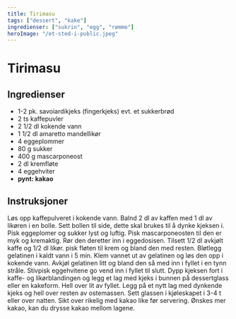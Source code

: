 ```yaml
---
title: Tirimasu
tags: ["dessert", "kake"]
ingredienser: ["sukrin", "egg", "rømme"]
heroImage: "/et-sted-i-public.jpeg"
---
```


# Tirimasu

## Ingredienser

- 1-2 pk. savoiardikjeks (fingerkjeks) evt. et sukkerbrød
- 2 ts kaffepuvler
- 2 1/2 dl kokende vann
- 1 1/2 dl amaretto mandellikør
- 4 eggeplommer
- 80 g sukker
- 400 g mascarponeost
- 2 dl kremfløte
- 4 eggehviter
- **pynt: kakao**

## Instruksjoner

Løs opp kaffepulveret i kokende vann. Balnd 2 dl av kaffen med 1 dl av likøren i en bolle. Sett bollen til side, dette skal brukes til å dynke kjeksen i. Pisk eggeplomer og sukker lyst og luftig. Pisk mascarponeosten til den er myk og kremaktig. Rør den deretter inn i eggedosisen. Tilsett 1/2 dl avkjølt kaffe og 1/2 dl likør. pisk fløten til krem og bland den med resten. Bløtlegg gelatinen i kaldt vann i 5 min. Klem vannet ut av gelatinen og løs den opp i kokende vann. Avkjøl gelatinen litt og bland den så med inn i fyllet i en tynn stråle. Stivpisk eggehvitene go vend inn i fyllet til slutt. Dypp kjeksen fort i kaffe- og likørblandingen og legg et lag med kjeks i bunnen på dessertglass eller en kakeform. Hell over lit av fyllet. Legg på et nytt lag med dynkende kjeks og hell over resten av ostemassen. Sett glassen i kjøleskapet i 3-4 t eller over natten. Sikt over rikelig med kakao like før servering. Ønskes mer kakao, kan du drysse kakao mellom lagene.
